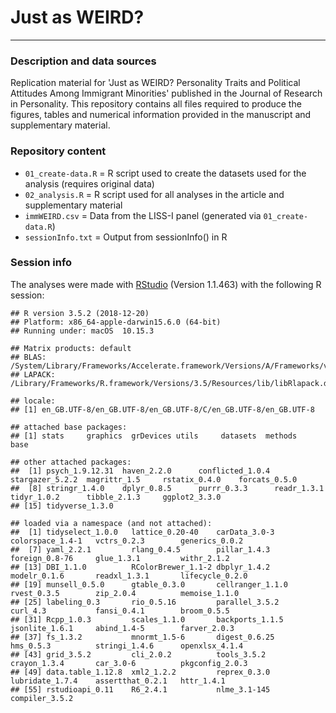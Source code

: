 # Just as WEIRD?
---

### Description and data sources

Replication material for 'Just as WEIRD? Personality Traits and Political Attitudes Among Immigrant Minorities' published in the Journal of Research in Personality. This repository contains all files required to produce the figures, tables and numerical information provided in the manuscript and supplementary material.

### Repository content

- `01_create-data.R` = R script used to create the datasets used for the analysis (requires original data)
- `02_analysis.R` = R script used for all analyses in the article and supplementary material
- `immWEIRD.csv` = Data from the LISS-I panel (generated via `01_create-data.R`)
- `sessionInfo.txt` = Output from sessionInfo() in R

### Session info

The analyses were made with [RStudio](http://www.rstudio.com/) (Version 1.1.463) with the following R session:

```
## R version 3.5.2 (2018-12-20)
## Platform: x86_64-apple-darwin15.6.0 (64-bit)
## Running under: macOS  10.15.3

## Matrix products: default
## BLAS: /System/Library/Frameworks/Accelerate.framework/Versions/A/Frameworks/vecLib.framework/Versions/A/libBLAS.dylib
## LAPACK: /Library/Frameworks/R.framework/Versions/3.5/Resources/lib/libRlapack.dylib

## locale:
## [1] en_GB.UTF-8/en_GB.UTF-8/en_GB.UTF-8/C/en_GB.UTF-8/en_GB.UTF-8

## attached base packages:
## [1] stats     graphics  grDevices utils     datasets  methods   base     

## other attached packages:
##  [1] psych_1.9.12.31  haven_2.2.0      conflicted_1.0.4 stargazer_5.2.2  magrittr_1.5     rstatix_0.4.0    forcats_0.5.0   
##  [8] stringr_1.4.0    dplyr_0.8.5      purrr_0.3.3      readr_1.3.1      tidyr_1.0.2      tibble_2.1.3     ggplot2_3.3.0   
## [15] tidyverse_1.3.0

## loaded via a namespace (and not attached):
##  [1] tidyselect_1.0.0   lattice_0.20-40    carData_3.0-3      colorspace_1.4-1   vctrs_0.2.3        generics_0.0.2    
##  [7] yaml_2.2.1         rlang_0.4.5        pillar_1.4.3       foreign_0.8-76     glue_1.3.1         withr_2.1.2       
## [13] DBI_1.1.0          RColorBrewer_1.1-2 dbplyr_1.4.2       modelr_0.1.6       readxl_1.3.1       lifecycle_0.2.0   
## [19] munsell_0.5.0      gtable_0.3.0       cellranger_1.1.0   rvest_0.3.5        zip_2.0.4          memoise_1.1.0     
## [25] labeling_0.3       rio_0.5.16         parallel_3.5.2     curl_4.3           fansi_0.4.1        broom_0.5.5       
## [31] Rcpp_1.0.3         scales_1.1.0       backports_1.1.5    jsonlite_1.6.1     abind_1.4-5        farver_2.0.3      
## [37] fs_1.3.2           mnormt_1.5-6       digest_0.6.25      hms_0.5.3          stringi_1.4.6      openxlsx_4.1.4    
## [43] grid_3.5.2         cli_2.0.2          tools_3.5.2        crayon_1.3.4       car_3.0-6          pkgconfig_2.0.3   
## [49] data.table_1.12.8  xml2_1.2.2         reprex_0.3.0       lubridate_1.7.4    assertthat_0.2.1   httr_1.4.1        
## [55] rstudioapi_0.11    R6_2.4.1           nlme_3.1-145       compiler_3.5.2    



```
